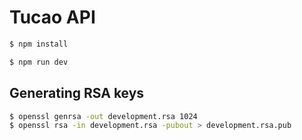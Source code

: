# Tucao API

```bash
$ npm install

$ npm run dev
```

## Generating RSA keys

```bash
$ openssl genrsa -out development.rsa 1024
$ openssl rsa -in development.rsa -pubout > development.rsa.pub
```
